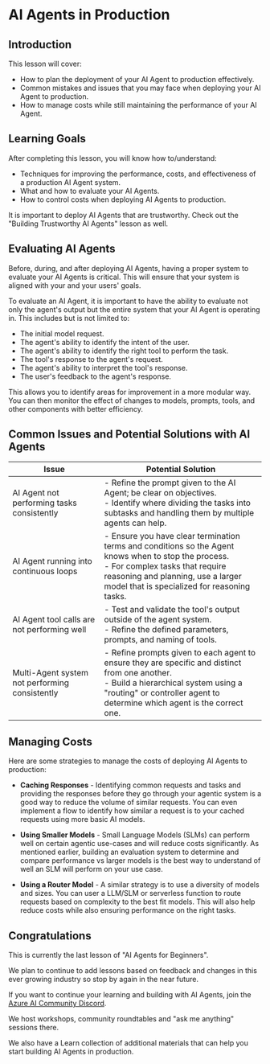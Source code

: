 # AI Agents in Production

## Introduction

This lesson will cover:

- How to plan the deployment of your AI Agent to production effectively.
- Common mistakes and issues that you may face when deploying your AI Agent to production.
- How to manage costs while still maintaining the performance of your AI Agent.

## Learning Goals

After completing this lesson, you will know how to/understand:

- Techniques for improving the performance, costs, and effectiveness of a production AI Agent system.
- What and how to evaluate your AI Agents.
- How to control costs when deploying AI Agents to production.

It is important to deploy AI Agents that are trustworthy. Check out the "Building Trustworthy AI Agents" lesson as well.

## Evaluating AI Agents

Before, during, and after deploying AI Agents, having a proper system to evaluate your AI Agents is critical. This will ensure that your system is aligned with your and your users' goals.

To evaluate an AI Agent, it is important to have the ability to evaluate not only the agent's output but the entire system that your AI Agent is operating in. This includes but is not limited to:

- The initial model request.
- The agent's ability to identify the intent of the user.
- The agent's ability to identify the right tool to perform the task.
- The tool's response to the agent's request.
- The agent's ability to interpret the tool's response.
- The user's feedback to the agent's response.

This allows you to identify areas for improvement in a more modular way. You can then monitor the effect of changes to models, prompts, tools, and other components with better efficiency.

## Common Issues and Potential Solutions with AI Agents

| **Issue**                                      | **Potential Solution**                                                                                                                                                                                                     |
| ---------------------------------------------- | -------------------------------------------------------------------------------------------------------------------------------------------------------------------------------------------------------------------------- |
| AI Agent not performing tasks consistently     | - Refine the prompt given to the AI Agent; be clear on objectives.<br>- Identify where dividing the tasks into subtasks and handling them by multiple agents can help.                                                      |
| AI Agent running into continuous loops         | - Ensure you have clear termination terms and conditions so the Agent knows when to stop the process.<br>- For complex tasks that require reasoning and planning, use a larger model that is specialized for reasoning tasks. |
| AI Agent tool calls are not performing well    | - Test and validate the tool's output outside of the agent system.<br>- Refine the defined parameters, prompts, and naming of tools.                                                                                        |
| Multi-Agent system not performing consistently | - Refine prompts given to each agent to ensure they are specific and distinct from one another.<br>- Build a hierarchical system using a "routing" or controller agent to determine which agent is the correct one.         |

## Managing Costs

Here are some strategies to manage the costs of deploying AI Agents to production:

- **Caching Responses** - Identifying common requests and tasks and providing the responses before they go through your agentic system is a good way to reduce the volume of similar requests. You can even implement a flow to identify how similar a request is to your cached requests using more basic AI models.

- **Using Smaller Models** - Small Language Models (SLMs) can perform well on certain agentic use-cases and will reduce costs significantly. As mentioned earlier, building an evaluation system to determine and compare performance vs larger models is the best way to understand of well an SLM will perform on your use case.

- **Using a Router Model** - A similar strategy is to use a diversity of models and sizes. You can user a LLM/SLM or serverless function to route requests based on complexity to the best fit models. This will also help reduce costs while also ensuring performance on the right tasks.

## Congratulations  

This is currently the last lesson of "AI Agents for Beginners".

We plan to continue to add lessons based on feedback and changes in this ever growing industry so stop by again in the near future.

If you want to continue your learning and building with AI Agents, join the [Azure AI Community Discord](https://discord.gg/kzRShWzttr).

We host workshops, community roundtables and "ask me anything" sessions there.

We also have a Learn collection of additional materials that can help you start building AI Agents in production.
